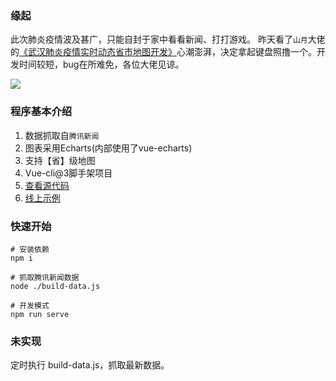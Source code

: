 ### 缘起
此次肺炎疫情波及甚广，只能自封于家中看看新闻、打打游戏。
昨天看了```山月```大佬的[《武汉肺炎疫情实时动态省市地图开发》](https://juejin.im/post/5e312aedf265da3e3e7548ff)心潮澎湃，决定拿起键盘照撸一个。开发时间较短，bug在所难免，各位大佬见谅。

![](http://blog.likeyo.net/project-ncov2019-1.jpg)

### 程序基本介绍
1. 数据抓取自```腾讯新闻```
2. 图表采用Echarts(内部使用了vue-echarts)
3. 支持【省】级地图
4. Vue-cli@3脚手架项目
5. [查看源代码](https://github.com/border-1px/2019-nCov)
6. [线上示例](http://101.200.145.232)

### 快速开始
```
# 安装依赖
npm i

# 抓取腾讯新闻数据
node ./build-data.js

# 开发模式
npm run serve
```

### 未实现
定时执行 build-data.js，抓取最新数据。
